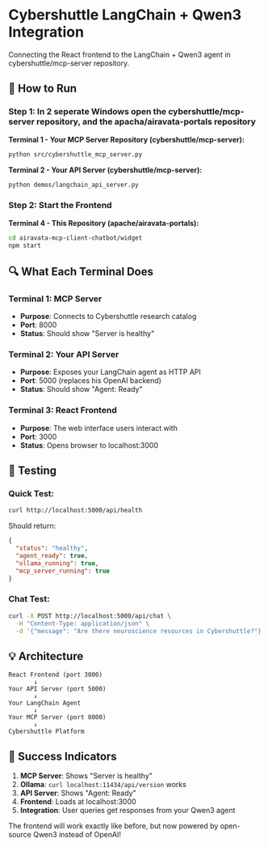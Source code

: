 # Cybershuttle LangChain + Qwen3 Integration

Connecting the React frontend to the LangChain + Qwen3 agent in cybershuttle/mcp-server repository.

## 🚀 How to Run
### Step 1: In 2 seperate Windows open the cybershuttle/mcp-server repository, and the apacha/airavata-portals repository

**Terminal 1 - Your MCP Server Repository (cybershuttle/mcp-server):**
```bash
python src/cybershuttle_mcp_server.py
```

**Terminal 2 - Your API Server (cybershuttle/mcp-server):**
```bash 
python demos/langchain_api_server.py
```

### Step 2: Start the Frontend

**Terminal 4 - This Repository (apache/airavata-portals):**
```bash
cd airavata-mcp-client-chatbot/widget
npm start
```

## 🔍 What Each Terminal Does

### Terminal 1: MCP Server
- **Purpose**: Connects to Cybershuttle research catalog
- **Port**: 8000
- **Status**: Should show "Server is healthy"

### Terminal 2: Your API Server
- **Purpose**: Exposes your LangChain agent as HTTP API
- **Port**: 5000 (replaces his OpenAI backend)
- **Status**: Should show "Agent: Ready"

### Terminal 3: React Frontend
- **Purpose**: The web interface users interact with
- **Port**: 3000
- **Status**: Opens browser to localhost:3000

## 🧪 Testing

### Quick Test:
```bash
curl http://localhost:5000/api/health
```

Should return:
```json
{
  "status": "healthy",
  "agent_ready": true,
  "ollama_running": true,
  "mcp_server_running": true
}
```

### Chat Test:
```bash
curl -X POST http://localhost:5000/api/chat \
  -H "Content-Type: application/json" \
  -d '{"message": "Are there neuroscience resources in Cybershuttle?"}'
```

## 💡 Architecture

```
React Frontend (port 3000)
       ↓
Your API Server (port 5000)
       ↓  
Your LangChain Agent
       ↓
Your MCP Server (port 8000)
       ↓
Cybershuttle Platform
```

## 🎯 Success Indicators

1. **MCP Server**: Shows "Server is healthy"
2. **Ollama**: `curl localhost:11434/api/version` works
3. **API Server**: Shows "Agent: Ready" 
4. **Frontend**: Loads at localhost:3000
5. **Integration**: User queries get responses from your Qwen3 agent

The frontend will work exactly like before, but now powered by open-source Qwen3 instead of OpenAI!